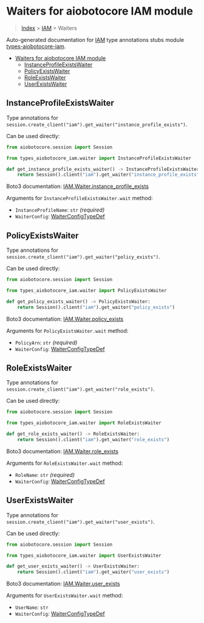 <a id="waiters-for-aiobotocore-iam-module"></a>

# Waiters for aiobotocore IAM module

> [Index](..) > [IAM](.) > Waiters

Auto-generated documentation for
[IAM](https://boto3.amazonaws.com/v1/documentation/api/latest/reference/services/iam.html#IAM)
type annotations stubs module
[types-aiobotocore-iam](https://pypi.org/project/types-aiobotocore-iam/).

- [Waiters for aiobotocore IAM module](#waiters-for-aiobotocore-iam-module)
  - [InstanceProfileExistsWaiter](#instanceprofileexistswaiter)
  - [PolicyExistsWaiter](#policyexistswaiter)
  - [RoleExistsWaiter](#roleexistswaiter)
  - [UserExistsWaiter](#userexistswaiter)

<a id="instanceprofileexistswaiter"></a>

## InstanceProfileExistsWaiter

Type annotations for
`session.create_client("iam").get_waiter("instance_profile_exists")`.

Can be used directly:

```python
from aiobotocore.session import Session

from types_aiobotocore_iam.waiter import InstanceProfileExistsWaiter

def get_instance_profile_exists_waiter() -> InstanceProfileExistsWaiter:
    return Session().client("iam").get_waiter("instance_profile_exists")
```

Boto3 documentation:
[IAM.Waiter.instance_profile_exists](https://boto3.amazonaws.com/v1/documentation/api/latest/reference/services/iam.html#IAM.Waiter.InstanceProfileExists)

Arguments for `InstanceProfileExistsWaiter.wait` method:

- `InstanceProfileName`: `str` *(required)*
- `WaiterConfig`: [WaiterConfigTypeDef](./type_defs.md#waiterconfigtypedef)

<a id="policyexistswaiter"></a>

## PolicyExistsWaiter

Type annotations for
`session.create_client("iam").get_waiter("policy_exists")`.

Can be used directly:

```python
from aiobotocore.session import Session

from types_aiobotocore_iam.waiter import PolicyExistsWaiter

def get_policy_exists_waiter() -> PolicyExistsWaiter:
    return Session().client("iam").get_waiter("policy_exists")
```

Boto3 documentation:
[IAM.Waiter.policy_exists](https://boto3.amazonaws.com/v1/documentation/api/latest/reference/services/iam.html#IAM.Waiter.PolicyExists)

Arguments for `PolicyExistsWaiter.wait` method:

- `PolicyArn`: `str` *(required)*
- `WaiterConfig`: [WaiterConfigTypeDef](./type_defs.md#waiterconfigtypedef)

<a id="roleexistswaiter"></a>

## RoleExistsWaiter

Type annotations for `session.create_client("iam").get_waiter("role_exists")`.

Can be used directly:

```python
from aiobotocore.session import Session

from types_aiobotocore_iam.waiter import RoleExistsWaiter

def get_role_exists_waiter() -> RoleExistsWaiter:
    return Session().client("iam").get_waiter("role_exists")
```

Boto3 documentation:
[IAM.Waiter.role_exists](https://boto3.amazonaws.com/v1/documentation/api/latest/reference/services/iam.html#IAM.Waiter.RoleExists)

Arguments for `RoleExistsWaiter.wait` method:

- `RoleName`: `str` *(required)*
- `WaiterConfig`: [WaiterConfigTypeDef](./type_defs.md#waiterconfigtypedef)

<a id="userexistswaiter"></a>

## UserExistsWaiter

Type annotations for `session.create_client("iam").get_waiter("user_exists")`.

Can be used directly:

```python
from aiobotocore.session import Session

from types_aiobotocore_iam.waiter import UserExistsWaiter

def get_user_exists_waiter() -> UserExistsWaiter:
    return Session().client("iam").get_waiter("user_exists")
```

Boto3 documentation:
[IAM.Waiter.user_exists](https://boto3.amazonaws.com/v1/documentation/api/latest/reference/services/iam.html#IAM.Waiter.UserExists)

Arguments for `UserExistsWaiter.wait` method:

- `UserName`: `str`
- `WaiterConfig`: [WaiterConfigTypeDef](./type_defs.md#waiterconfigtypedef)
